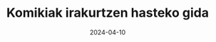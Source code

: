 ---
title: Komikiak irakurtzen hasteko gida
summary: YouTubeko bideo berezia.
tags:
  - eduki
date: 2024-04-10
external_link: https://youtu.be/37-jJzFRXbM?si=3DbpeHaTbp-1pYtM
---